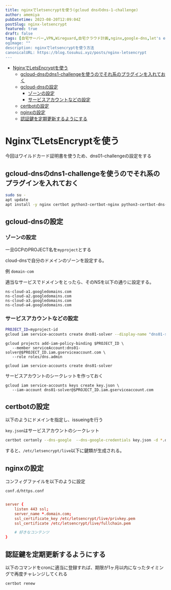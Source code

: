 ```yaml
---
title: nginxでletsencryptを使う(gcloud dnsのdns-1-challenge)
author: amemiya
pubDatetime: 2023-08-20T12:09:04Z
postSlug: nginx-letsencrypt
featured: true
draft: false
tags: [自宅サーバー,VPN,Wireguard,自宅クラウド計画,nginx,google-dns,let's encrypt,dns01]
ogImage: ""
description: nginxでletsencryptを使う方法
canonicalURL: https://blog.tosukui.xyz/posts/nginx-letsencrypt
---
```


- [NginxでLetsEncryptを使う](#nginxでletsencryptを使う)
  - [gcloud-dnsのdns1-challengeを使うのでそれ系のプラグインを入れておく](#gcloud-dnsのdns1-challengeを使うのでそれ系のプラグインを入れておく)
  - [gcloud-dnsの設定](#gcloud-dnsの設定)
    - [ゾーンの設定](#ゾーンの設定)
    - [サービスアカウントなどの設定](#サービスアカウントなどの設定)
  - [certbotの設定](#certbotの設定)
  - [nginxの設定](#nginxの設定)
  - [認証鍵を定期更新するようにする](#認証鍵を定期更新するようにする)


# NginxでLetsEncryptを使う

今回はワイルドカード証明書を使うため、dns01-challengeの設定をする

## gcloud-dnsのdns1-challengeを使うのでそれ系のプラグインを入れておく
```sh
sudo su -
apt update
apt install -y nginx certbot python3-certbot-nginx python3-certbot-dns-google
```

## gcloud-dnsの設定

### ゾーンの設定
一旦GCPのPROJECT名を`myproject`とする

cloud-dnsで自分のドメインのゾーンを設定する。

例 `domain-com`

適当なサービスでドメインをとったら、そのNSを以下の通りに設定する。
```
ns-cloud-a1.googledomains.com
ns-cloud-a2.googledomains.com
ns-cloud-a3.googledomains.com
ns-cloud-a4.googledomains.com
```

### サービスアカウントなどの設定

```sh
PROJECT_ID=myproject-id
gcloud iam service-accounts create dns01-solver --display-name "dns01-solver"
```

```
gcloud projects add-iam-policy-binding $PROJECT_ID \
   --member serviceAccount:dns01-solver@$PROJECT_ID.iam.gserviceaccount.com \
   --role roles/dns.admin
```
```
gcloud iam service-accounts create dns01-solver
```

サービスアカウントのシークレットを作っておく

```
gcloud iam service-accounts keys create key.json \
   --iam-account dns01-solver@$PROJECT_ID.iam.gserviceaccount.com
```

## certbotの設定

以下のようにドメインを指定し、issueingを行う

`key.json`はサービスアカウントのシークレット
```sh
certbot certonly --dns-google  --dns-google-credentials key.json -d *.domain.com
```

すると、`/etc/letsencrypt/live`以下に鍵類が生成される。


## nginxの設定

コンフィグファイルを以下のように設定

`conf.d/https.conf`
```conf

server {
    listen 443 ssl;
    server_name *.domain.com;
    ssl_certificate_key /etc/letsencrypt/live/privkey.pem
    ssl_certificate /etc/letsencrypt/live/fullchain.pem

    # 好きなコンテンツ
}
```


## 認証鍵を定期更新するようにする
以下のコマンドをcronに適当に登録すれば、期限が1ヶ月以内になったタイミングで再度チャレンジしてくれる
```sh
certbot renew
```

